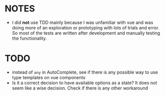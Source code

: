 # NOTES

- I did **not** use TDD mainly because I was unfamiliar with vue and was doing more of an exploration or prototyping with lots of trials and error. So most of the tests are written after development and manually testing the functionality.

# TODO

- instead of `any` in AutoComplete, see if there is any possible way to use type templates on vue components
- Is it a correct decision to have available options as a state? It does not seem like a wise decision. Check if there is any other workaround
